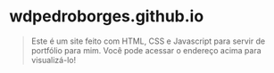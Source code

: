 # wdpedroborges.github.io

> Este é um site feito com HTML, CSS e Javascript para servir de portfólio para mim. Você pode acessar o endereço acima para visualizá-lo!
